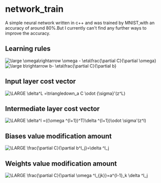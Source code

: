 # network_train
A simple neural network written in c++ and was trained by MNIST,with an accuracy of around 80%.But I currently can't find any further ways to improve the accuracy.  

## Learning rules

<img src="https://latex.codecogs.com/png.latex?\dpi{120}&space;\bg_white&space;\large&space;\omega\rightarrow&space;\omega&space;-&space;\eta\frac{\partial&space;C}{\partial&space;\omega}" title="\large \omega\rightarrow \omega - \eta\frac{\partial C}{\partial \omega}" />

<img src="https://latex.codecogs.com/png.latex?\dpi{120}&space;\bg_white&space;\large&space;b\rightarrow&space;b-&space;\eta\frac{\partial&space;C}{\partial&space;b}" title="\large b\rightarrow b- \eta\frac{\partial C}{\partial b}" />

## Input layer cost vector

<img src="https://latex.codecogs.com/png.latex?\bg_white&space;\LARGE&space;\delta^L&space;=\triangledown_a&space;C&space;\odot&space;{\sigma}'(z^L)" title="\LARGE \delta^L =\triangledown_a C \odot {\sigma}'(z^L)" />

## Intermediate layer cost vector

<img src="https://latex.codecogs.com/png.latex?\bg_white&space;\LARGE&space;\delta^l&space;=((\omega&space;^{l&plus;1})^T)\delta&space;^{l&plus;1})\odot&space;\sigma'(z^l)" title="\LARGE \delta^l =((\omega ^{l+1})^T)\delta ^{l+1})\odot \sigma'(z^l)" />

## Biases value modification amount

<img src="https://latex.codecogs.com/png.latex?\bg_white&space;\LARGE&space;\frac{\partial&space;C}{\partial&space;b^l_j}=\delta&space;^l_j" title="\LARGE \frac{\partial C}{\partial b^l_j}=\delta ^l_j" />

## Weights value modification amount

<img src="https://latex.codecogs.com/png.latex?\bg_white&space;\LARGE&space;\frac{\partial&space;C}{\partial&space;w&space;^l_{jk}}=a^{l-1}_k&space;\delta&space;^l_j" title="\LARGE \frac{\partial C}{\partial \omega ^l_{jk}}=a^{l-1}_k \delta ^l_j" />

